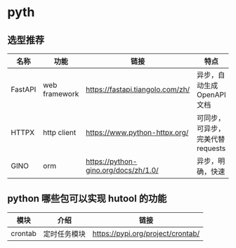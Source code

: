# pyth

## 选型推荐

| 名称       | 功能          |     链接                                   |  特点                                    |
| ----------|---------------|-------------------------------------------|---------------------------------------- |
| FastAPI   | web framework |     https://fastapi.tiangolo.com/zh/      |  异步，自动生成 OpenAPI 文档               |
| HTTPX     | http client   |     https://www.python-httpx.org/         |  可同步，可异步，完美代替 requests          |
| GINO      | orm          |     https://python-gino.org/docs/zh/1.0/   |  异步，明确，快速                          |

## python 哪些包可以实现 hutool 的功能

| 模块                |     介绍                                                                          |链接                                       |
| -------------------|---------------------------------------------------------------------------------- |-------------------------------------------|
| crontab        |     定时任务模块                               | https://pypi.org/project/crontab/ |

